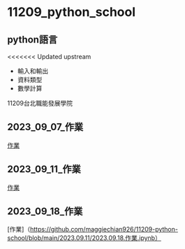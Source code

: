 # 11209_python_school
## python語言
<<<<<<< Updated upstream
- 輸入和輸出
- 資料類型
- 數學計算

11209台北職能發展學院

## 2023_09_07_作業
[作業](https://github.com/maggiechian926/20230907markdown)




## 2023_09_11_作業
[作業](./2023.09.11/)


## 2023_09_18_作業
[作業]（https://github.com/maggiechian926/11209-python-school/blob/main/2023.09.11/2023.09.18.作業.ipynb）




